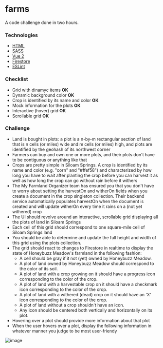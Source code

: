 # farms
A code challenge done in two hours.

### Technologies
- [HTML](https://developer.mozilla.org/pt-BR/docs/Web/HTML)
- [SASS](https://sass-lang.com/)
- [Vue 2](https://vuejs.org/)
- [Firestore](https://firebase.google.com/docs/firestore)
- [ESLint](https://eslint.org/)

### Checklist
- Grid with dinamyc items **OK**
- Dynamic background color **OK**
- Crop is identified by its name and color **OK**
- Mock information for the plots **OK**
- Interactive (hover) grid **OK**
- Scrollable grid **OK**

### Challenge
- Land is bought in plots: a plot is a n-by-m rectangular section of land that is n cells (or miles) wide and m cells (or miles) high, and plots are identified by the geohash of its northwest corner
- Farmers can buy and own one or more plots, and their plots don't have to be contiguous or anything like that
- Crops are pretty simple in Siloam Springs. A crop is identified by its name and color (e.g. "corn" and "#ffef58") and characterized by how long you have to wait after planting the crop before you can harvest it as well as how long the crop can go without rain before it withers
- The My Farmland Organizer team has ensured you that you don't have to worry about setting the harvestOn and witherOn fields when you create a document in the crop singleton collection. Their backend service automatically populates harvestOn when the document is created and will update witherOn every time it rains on a (not yet withered) crop
- The UI should revolve around an interactive, scrollable grid displaying all the plots of land in Siloam Springs
- Each cell of this grid should correspond to one square-mile cell of Siloam Springs land
- You should be able to determine and update the full height and width of this grid using the plots collection.
- The grid should react to changes to Firestore in realtime to display the state of Honeybuzz Meadow's farmland in the following fashion:
  - A cell should be gray if it not (yet) owned by Honeybuzz Meadow.
  - A plot of land owned by Honeybuzz Meadow should correspond to the color of its soil.
  - A plot of land with a crop growing on it should have a progress icon corresponding to the color of the crop.
  - A plot of land with a harvestable crop on it should have a checkmark icon corresponding to the color of the crop.
  - A plot of land with a withered (dead) crop on it should have an 'X' icon corresponding to the color of the crop.
  - A plot of land without a crop shouldn't have an icon.
  - Any icon should be centered both vertically and horizontally on its plot.
- Hovering over a plot should provide more information about that plot
- When the user hovers over a plot, display the following information in whatever manner you judge to be most user-friendy

![image](https://user-images.githubusercontent.com/31961274/148414364-629e9872-980f-4ea4-9e0d-e552744c7497.png)
